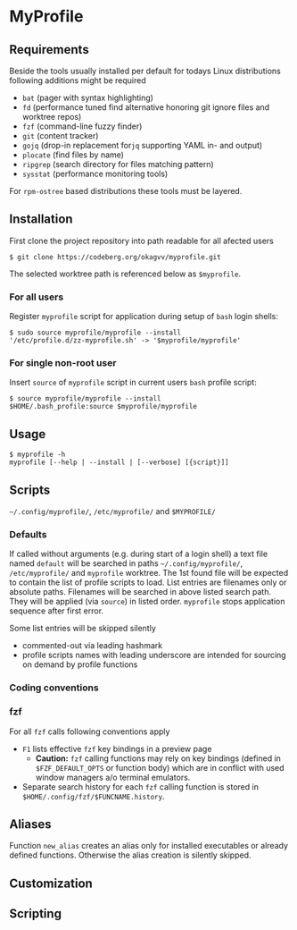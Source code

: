 # MyProfile

## Requirements

Beside the tools usually installed per default for todays Linux distributions following additions
might be required

- `bat` (pager with syntax highlighting)
- `fd` (performance tuned find alternative honoring git ignore files and worktree repos)
- `fzf` (command-line fuzzy finder)
- `git` (content tracker)
- `gojq` (drop-in replacement for`jq` supporting YAML in- and output)
- `plocate` (find files by name)
- `ripgrep` (search directory for files matching pattern)
- `sysstat` (performance monitoring tools)

For `rpm-ostree` based distributions these tools must be layered.

## Installation

First clone the project repository into path readable for all afected users

``` shell
$ git clone https://codeberg.org/okagvv/myprofile.git
```

The selected worktree path is referenced below as `$myprofile`.

### For all users

Register `myprofile` script for application during setup of `bash` login shells:

``` shell
$ sudo source myprofile/myprofile --install
'/etc/profile.d/zz-myprofile.sh' -> '$myprofile/myprofile'
```

### For single non-root user

Insert `source` of `myprofile` script in current users `bash` profile script:

``` shell
$ source myprofile/myprofile --install
$HOME/.bash_profile:source $myprofile/myprofile
```

## Usage

``` shell
$ myprofile -h
myprofile [--help | --install | [--verbose] [{script}]]
```

## Scripts

`~/.config/myprofile/`, `/etc/myprofile/` and `$MYPROFILE/`

### Defaults

If called without arguments (e.g. during start of a login shell) a text file named `default` will be
searched in paths `~/.config/myprofile/`, `/etc/myprofile/` and `myprofile` worktree. The 1st found
file will be expected to contain the list of profile scripts to load. List entries are filenames
only or absolute paths.  Filenames will be searched in above listed search path. They will be
applied (via `source`) in listed order. `myprofile` stops application sequence after first error.

Some list entries will be skipped silently
- commented-out via leading hashmark
- profile scripts names with leading underscore are intended for sourcing on demand by profile
  functions

### Coding conventions

### fzf

For all `fzf` calls following conventions apply

- `F1` lists effective `fzf` key bindings in a preview page
  - **Caution:** `fzf` calling functions may rely on key bindings (defined in `$FZF_DEFAULT_OPTS` or
    function body) which are in conflict with used window managers a/o terminal emulators.
- Separate search history for each `fzf` calling function is stored in
  `$HOME/.config/fzf/$FUNCNAME.history`.
  

## Aliases

Function `new_alias` creates an alias only for installed executables or already defined
functions. Otherwise the alias creation is silently skipped.

## Customization

## Scripting

